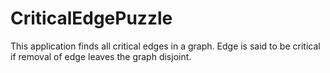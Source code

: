 # CriticalEdgePuzzle
This application finds all critical edges in a graph.
Edge is said to be critical if removal of edge leaves the graph disjoint.
